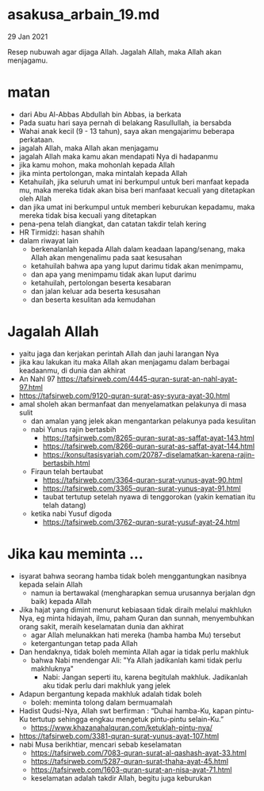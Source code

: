 # asakusa_arbain_19.md
29 Jan 2021

Resep nubuwah agar dijaga Allah.
Jagalah Allah, maka Allah akan menjagamu.

# matan
* dari Abu Al-Abbas Abdullah bin Abbas, ia berkata
* Pada suatu hari saya pernah di belakang Rasullullah, ia bersabda
* Wahai anak kecil (9 - 13 tahun), saya akan mengajarimu beberapa perkataan.
* jagalah Allah, maka Allah akan menjagamu
* jagalah Allah maka kamu akan mendapati Nya di hadapanmu
* jika kamu mohon, maka mohonlah kepada Allah
* jika minta pertolongan, maka mintalah kepada Allah
* Ketahuilah, jika seluruh umat ini berkumpul untuk beri manfaat kepada mu,
maka mereka tidak akan bisa beri manfaaat kecuali yang ditetapkan oleh Allah
* dan jika umat ini berkumpul untuk memberi keburukan kepadamu,
maka mereka tidak bisa kecuali yang ditetapkan
* pena-pena telah diangkat, dan catatan takdir telah kering
* HR Tirmidzi: hasan shahih
* dalam riwayat lain
  * berkenalanlah kepada Allah dalam keadaan lapang/senang, maka Allah akan mengenalimu pada saat kesusahan
  * ketahuilah bahwa apa yang luput darimu tidak akan menimpamu,
  * dan apa yang menimpamu tidak akan luput darimu
  * ketahuilah, pertolongan beserta kesabaran
  * dan jalan keluar ada beserta kesusahan
  * dan beserta kesulitan ada kemudahan
  
# Jagalah Allah
* yaitu jaga dan kerjakan perintah Allah dan jauhi larangan Nya
* jika kau lakukan itu maka Allah akan menjagamu dalam berbagai keadaanmu, di dunia dan akhirat
* An Nahl 97 https://tafsirweb.com/4445-quran-surat-an-nahl-ayat-97.html
* https://tafsirweb.com/9120-quran-surat-asy-syura-ayat-30.html
* amal sholeh akan bermanfaat dan menyelamatkan pelakunya di masa sulit
  * dan amalan yang jelek akan mengantarkan pelakunya pada kesulitan
  * nabi Yunus rajin bertasbih
    * https://tafsirweb.com/8265-quran-surat-as-saffat-ayat-143.html
    * https://tafsirweb.com/8266-quran-surat-as-saffat-ayat-144.html
    * https://konsultasisyariah.com/20787-diselamatkan-karena-rajin-bertasbih.html
  * Firaun telah bertaubat
    * https://tafsirweb.com/3364-quran-surat-yunus-ayat-90.html
    * https://tafsirweb.com/3365-quran-surat-yunus-ayat-91.html
    * taubat tertutup setelah nyawa di tenggorokan (yakin kematian itu telah datang)
  * ketika nabi Yusuf digoda
    * https://tafsirweb.com/3762-quran-surat-yusuf-ayat-24.html

# Jika kau meminta ...
* isyarat bahwa seorang hamba tidak boleh menggantungkan nasibnya kepada selain Allah
  * namun ia bertawakal (mengharapkan semua urusannya berjalan dgn baik) kepada Allah 
* Jika hajat yang dimint menurut kebiasaan tidak diraih melalui makhlukn Nya, 
  eg minta hidayah, ilmu, paham Quran dan sunnah, menyembuhkan orang sakit, meraih keselamatan dunia dan akhirat
  * agar Allah melunakkan hati mereka (hamba hamba Mu) tersebut
  * ketergantungan tetap pada Allah
* Dan hendaknya, tidak boleh meminta Allah agar ia tidak perlu makhluk
  * bahwa Nabi mendengar Ali: "Ya Allah jadikanlah kami tidak perlu makhluknya"
    * Nabi: Jangan seperti itu, karena begitulah makhluk. Jadikanlah aku tidak perlu dari makhluk yang jelek
* Adapun bergantung kepada makhluk adalah tidak boleh
  * boleh: meminta tolong dalam bermuamalah
* Hadist Qudsi-Nya, Allah swt berfirman :
  “Duhai hamba-Ku, kapan pintu-Ku tertutup sehingga engkau mengetuk pintu-pintu selain-Ku.”
  * https://www.khazanahalquran.com/ketuklah-pintu-nya/
* https://tafsirweb.com/3381-quran-surat-yunus-ayat-107.html
* nabi Musa berikhtiar, mencari sebab keselamatan
  * https://tafsirweb.com/7083-quran-surat-al-qashash-ayat-33.html
  * https://tafsirweb.com/5287-quran-surat-thaha-ayat-45.html
  * https://tafsirweb.com/1603-quran-surat-an-nisa-ayat-71.html
  * keselamatan adalah takdir Allah, begitu juga keburukan
